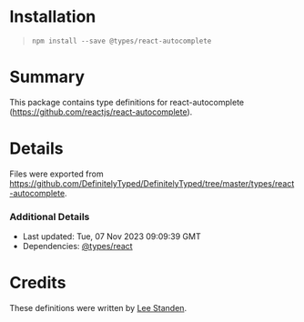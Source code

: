 # Installation
> `npm install --save @types/react-autocomplete`

# Summary
This package contains type definitions for react-autocomplete (https://github.com/reactjs/react-autocomplete).

# Details
Files were exported from https://github.com/DefinitelyTyped/DefinitelyTyped/tree/master/types/react-autocomplete.

### Additional Details
 * Last updated: Tue, 07 Nov 2023 09:09:39 GMT
 * Dependencies: [@types/react](https://npmjs.com/package/@types/react)

# Credits
These definitions were written by [Lee Standen](https://github.com/lstanden).
